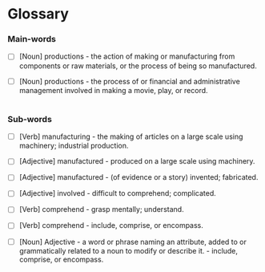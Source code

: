  # Glossary
 ### Main-words
  
 - [ ] [Noun] productions - the action of making or manufacturing from components or raw materials, or the process of being so manufactured.
 
 - [ ] [Noun] productions - the process of or financial and administrative management involved in making a movie, play, or record.
 
  #
 ### Sub-words
  
 - [ ] [Verb] manufacturing - the making of articles on a large scale using machinery; industrial production.

 - [ ] [Adjective] manufactured - produced on a large scale using machinery.

 - [ ] [Adjective] manufactured - (of evidence or a story) invented; fabricated.

 - [ ] [Adjective] involved - difficult to comprehend; complicated.
 
 - [ ] [Verb] comprehend - grasp mentally; understand.
 
 - [ ] [Verb] comprehend - include, comprise, or encompass.

 - [ ] [Noun] Adjective - a word or phrase naming an attribute, added to or grammatically related to a noun to modify or describe it. - include, comprise, or encompass.